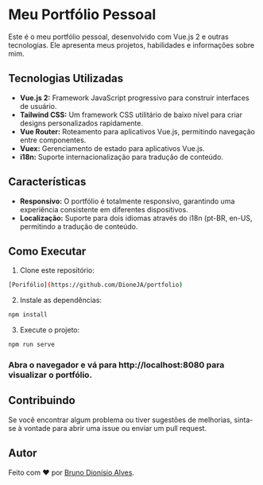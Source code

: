 # Meu Portfólio Pessoal

Este é o meu portfólio pessoal, desenvolvido com Vue.js 2 e outras tecnologias. Ele apresenta meus projetos, habilidades e informações sobre mim.

## Tecnologias Utilizadas

- **Vue.js 2:** Framework JavaScript progressivo para construir interfaces de usuário.
- **Tailwind CSS:** Um framework CSS utilitário de baixo nível para criar designs personalizados rapidamente.
- **Vue Router:** Roteamento para aplicativos Vue.js, permitindo navegação entre componentes.
- **Vuex:** Gerenciamento de estado para aplicativos Vue.js.
- **i18n:** Suporte internacionalização para tradução de conteúdo.

## Características

- **Responsivo:** O portfólio é totalmente responsivo, garantindo uma experiência consistente em diferentes dispositivos.
- **Localização:** Suporte para dois idiomas através do i18n (pt-BR, en-US, permitindo a tradução de conteúdo.

## Como Executar

1. Clone este repositório:

```bash
[Porifólio](https://github.com/DioneJA/portfolio)
```

2. Instale as dependências:
```bash
npm install
```

3. Execute o projeto:
``` bash
npm run serve
```

### Abra o navegador e vá para http://localhost:8080 para visualizar o portfólio.

## Contribuindo

Se você encontrar algum problema ou tiver sugestões de melhorias, sinta-se à vontade para abrir uma issue ou enviar um pull request.

## Autor

Feito com ❤️ por [Bruno Dionísio Alves](https://github.com/DioneJA).


